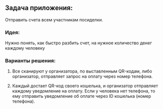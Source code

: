 ## Задача приложения:

Отправить счета всем участникам посиделки.



### Идея:

Нужно понять, как быстро разбить счет, на нужное количество денег каждому человеку



### Варианты решения:

1. Все сканируют у организатора, по выставленным QR-кодам, либо организатор, отправляет запрос на оплату через номер телефона.

2. Каждый достает QR-код своего кошелька, и организатор отправляет каждому уведомление на оплату. Если у человека нет телефона, то ему отправить уведомление об оплате через ID кошелька (номер телефона).
